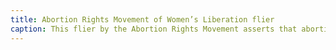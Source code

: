```yaml
---
title: Abortion Rights Movement of Women’s Liberation flier
caption: This flier by the Abortion Rights Movement asserts that abortion rights are key to women’s liberation. It encourages readers, “friends” of the movement, to attend a demonstration on March 31.
---
```

